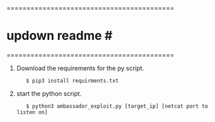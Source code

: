 ==========================================
#          updown readme             #                                                #        
==========================================

1. Download the requirements for the py script.
          
          $ pip3 install requirments.txt

2. start the python script.

          $ python3 ambassador_exploit.py [target_ip] [netcat port to listen on]

